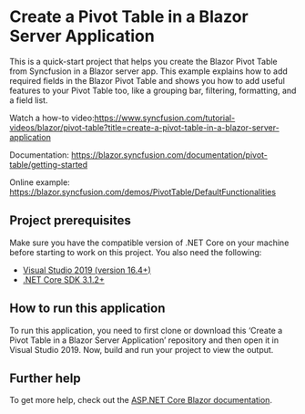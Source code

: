 # Create a Pivot Table in a Blazor Server Application

This is a quick-start project that helps you create the Blazor Pivot Table from Syncfusion in a Blazor server app. This example explains how to add required fields in the Blazor Pivot Table and shows you how to add useful features to your Pivot Table too, like a grouping bar, filtering, formatting, and a field list.

Watch a how-to video:https://www.syncfusion.com/tutorial-videos/blazor/pivot-table?title=create-a-pivot-table-in-a-blazor-server-application

Documentation: https://blazor.syncfusion.com/documentation/pivot-table/getting-started

Online example: https://blazor.syncfusion.com/demos/PivotTable/DefaultFunctionalities

## Project prerequisites
Make sure you have the compatible version of .NET Core on your machine before starting to work on this project. You also need the following:
* [Visual Studio 2019 (version 16.4+)]( https://visualstudio.microsoft.com/downloads)
* [.NET Core SDK 3.1.2+](https://dotnet.microsoft.com/download/dotnet-core/3.1)

## How to run this application
To run this application, you need to first clone or download this ‘Create a Pivot Table in a Blazor Server Application’ repository and then open it in Visual Studio 2019. Now, build and run your project to view the output.

## Further help
To get more help, check out the [ASP.NET Core Blazor documentation](https://docs.microsoft.com/en-us/aspnet/core/blazor).
